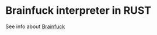 # Brainfuck interpreter in RUST
See info about [Brainfuck](https://en.wikipedia.org/wiki/Brainfuck)
